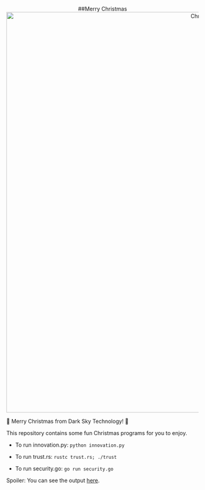 <p align="center"> ##Merry Christmas
<img width="1049" alt="ChristmasCard" src="https://user-images.githubusercontent.com/86533923/143780037-7aa91cec-b31a-432e-8c03-86ceaf44287a.png">
</p>

🎄 Merry Christmas from Dark Sky Technology! 🎄

This repository contains some fun Christmas programs for you to enjoy.

- To run innovation.py:
```python innovation.py```

- To run trust.rs:
```rustc trust.rs; ./trust```

- To run security.go:
```go run security.go```

Spoiler: You can see the output [here](DETAILS.md).
